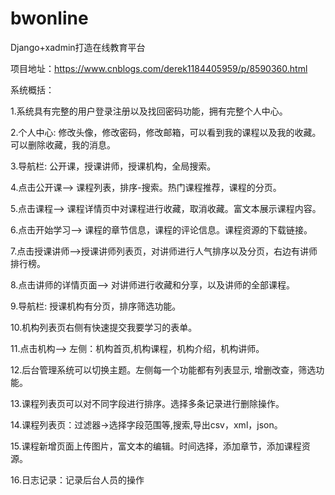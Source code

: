 # bwonline
Django+xadmin打造在线教育平台

项目地址：https://www.cnblogs.com/derek1184405959/p/8590360.html

系统概括：

1.系统具有完整的用户登录注册以及找回密码功能，拥有完整个人中心。

2.个人中心: 修改头像，修改密码，修改邮箱，可以看到我的课程以及我的收藏。可以删除收藏，我的消息。

3.导航栏: 公开课，授课讲师，授课机构，全局搜索。

4.点击公开课–> 课程列表，排序-搜索。热门课程推荐，课程的分页。

5.点击课程–> 课程详情页中对课程进行收藏，取消收藏。富文本展示课程内容。

6.点击开始学习–> 课程的章节信息，课程的评论信息。课程资源的下载链接。

7.点击授课讲师–>授课讲师列表页，对讲师进行人气排序以及分页，右边有讲师排行榜。

8.点击讲师的详情页面–> 对讲师进行收藏和分享，以及讲师的全部课程。

9.导航栏: 授课机构有分页，排序筛选功能。

10.机构列表页右侧有快速提交我要学习的表单。

11.点击机构–> 左侧：机构首页,机构课程，机构介绍，机构讲师。

12.后台管理系统可以切换主题。左侧每一个功能都有列表显示, 增删改查，筛选功能。

13.课程列表页可以对不同字段进行排序。选择多条记录进行删除操作。

14.课程列表页：过滤器->选择字段范围等,搜索,导出csv，xml，json。

15.课程新增页面上传图片，富文本的编辑。时间选择，添加章节，添加课程资源。

16.日志记录：记录后台人员的操作

